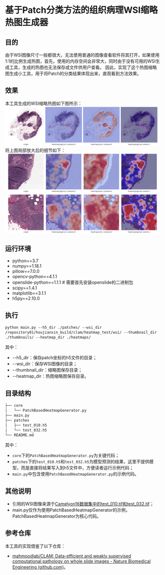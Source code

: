 # 基于Patch分类方法的组织病理WSI缩略热图生成器
## 目的

由于WSI图像尺寸一般都很大，无法使用普通的图像查看软件将其打开，如果使用1:1的比例生成热图，首先，使用的内存空间会非常大，同时由于没有可用的WSI生成工具，生成的热图也无法保存成文件供用户查看。
因此，实现了这个热图缩略图生成小工具，用于将Patch的分类结果体现出来，直观看到方法效果。

## 效果

本工具生成的WSI缩略热图如下图所示：
![overview.png](images/overview.png)
将上图局部放大后的细节如下：
![patch1.png](images/patch1.png)
![patch2.png](images/patch2.png)

## 运行环境
- python==3.7
- numpy==1.18.1
- pillow==7.0.0
- opencv-python==4.1.1
- openslide-python==1.1.1 # 需要首先安装openslide的二进制包
- scipy==1.4.1
- matplotlib==3.1.1
- h5py==2.10.0
## 执行

```shell
python main.py --h5_dir ./patches/ --wsi_dir /repository01/houjianxin_build/clam/heatmap_test/wsi/ --thumbnail_dir ./thumbnails/ --heatmap_dir ./heatmaps/
```

其中：

- --h5_dir：保存patch坐标的h5文件的目录；
- --wsi_dir：保存WSI图像的目录；
- --thumbnail_dir：缩略图保存目录；
- --heatmap_dir：热图缩略图保存目录。

## 目录结构

```shell
├── core
│   └── PatchBasedHeatmapGenerator.py
├── main.py
├── patches
│   ├── test_010.h5
│   └── test_032.h5
└── README.md
```
其中：
- `core`下的`PatchBasedHeatmapGenerator.py`为关键代码；
- `patches`下的`test_010.h5`和`test_032.h5`为模型预测的结果，这里不提供模型，而是直接将结果写入到h5文件中，方便读者运行示例代码；
- `main.py`中包含使用`PatchBasedHeatmapGenerator.py`的示例代码。

## 其他说明

- 引用的WSI图像来源于[Camelyon16数据集中的test_010.tif和test_032.tif](https://camelyon17.grand-challenge.org/Data/)；
- main.py仅作为使用PatchBasedHeatmapGenerator的示例，PatchBasedHeatmapGenerator为核心代码。

## 参考仓库

本工具的实现借鉴了以下仓库：

- [mahmoodlab/CLAM: Data-efficient and weakly supervised computational pathology on whole slide images - Nature Biomedical Engineering (github.com)](https://github.com/mahmoodlab/CLAM)。